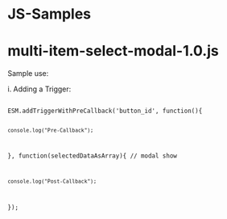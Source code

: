 # JS-Samples

# multi-item-select-modal-1.0.js
Sample use:

i. Adding a Trigger:

<code>
ESM.addTriggerWithPreCallback('button_id', function(){

	console.log("Pre-Callback");
	
}, function(selectedDataAsArray){
	// modal show
	
	console.log("Post-Callback");
});
</code>
